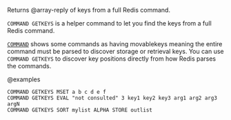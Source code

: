 Returns @array-reply of keys from a full Redis command.

`COMMAND GETKEYS` is a helper command to let you find the keys
from a full Redis command.

[`COMMAND`](/commands/command) shows some commands as having movablekeys meaning
the entire command must be parsed to discover storage or retrieval
keys.  You can use `COMMAND GETKEYS` to discover key positions
directly from how Redis parses the commands.


@examples

```cli
COMMAND GETKEYS MSET a b c d e f
COMMAND GETKEYS EVAL "not consulted" 3 key1 key2 key3 arg1 arg2 arg3 argN
COMMAND GETKEYS SORT mylist ALPHA STORE outlist
```

